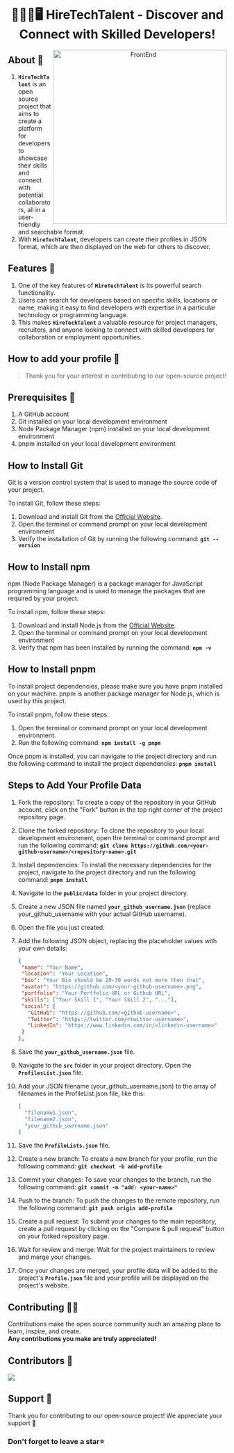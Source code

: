 <div align="center">
<h1>👨🏻‍💻🖥️ HireTechTalent - Discover and Connect with Skilled Developers!</h1>
<img align="right" alt="FrontEnd" width="400" src="https://globaleducation.s3.ap-south-1.amazonaws.com/globaledu/gif/front-end-development.gif">
</div>

## About 🚀

1. **`HireTechTalent`** is an open source project that aims to create a platform for developers to showcase their skills and connect with potential collaborators, all in a user-friendly and searchable format.
2. With **`HireTechTalent`**, developers can create their profiles in JSON format, which are then displayed on the web for others to discover.

## Features 💪

1. One of the key features of **`HireTechTalent`** is its powerful search functionality.
2. Users can search for developers based on specific skills, locations or name, making it easy to find developers with expertise in a particular technology or programming language.
3. This makes **`HireTechTalent`** a valuable resource for project managers, recruiters, and anyone looking to connect with skilled developers for collaboration or employment opportunities.

## How to add your profile 🤔

> Thank you for your interest in contributing to our open-source project! <br>

## Prerequisites 📝

1. A GitHub account
2. Git installed on your local development environment
3. Node Package Manager (npm) installed on your local development environment
4. pnpm installed on your local development environment

## How to Install Git

Git is a version control system that is used to manage the source code of your project.

To install Git, follow these steps:
1. Download and install Git from the [Official Website](https://git-scm.com/downloads).
2. Open the terminal or command prompt on your local development environment
3. Verify the installation of Git by running the following command: 
**`git --version`**

## How to Install npm

npm (Node Package Manager) is a package manager for JavaScript programming language and is used to manage the packages that are required by your project. 

To install npm, follow these steps:
1. Download and install Node.js from the [Official Website](https://nodejs.org/en/download/).
2. Open the terminal or command prompt on your local development environment
3. Verify that npm has been installed by running the command: **`npm -v`**

## How to Install pnpm

To install project dependencies, please make sure you have pnpm installed on your machine. pnpm is another package manager for Node.js, which is used by this project.

To install pnpm, follow these steps:

1. Open the terminal or command prompt on your local development environment.
2. Run the following command: **`npm install -g pnpm`**

Once pnpm is installed, you can navigate to the project directory and run the following command to install the project dependencies: **`pnpm install`**

## Steps to Add Your Profile Data

1. Fork the repository: To create a copy of the repository in your GitHub account, click on the "Fork" button in the top right corner of the project repository page.
2. Clone the forked repository: To clone the repository to your local development environment, open the terminal or command prompt and run the following command: 
**`git clone https://github.com/<your-github-username>/<repository-name>.git`**

3. Install dependencies: To install the necessary dependencies for the project, navigate to the project directory and run the following command:
**`pnpm install`**
4. Navigate to the **`public/data`** folder in your project directory.
5. Create a new JSON file named **`your_github_username.json`** (replace your_github_username with your actual GitHub username).
6. Open the file you just created.
7. Add the following JSON object, replacing the placeholder values with your own details:

    ```json
   {
     "name": "Your Name",
     "location": "Your Location",
     "bio": "Your Bio should be 20-30 words not more then that",
     "avatar": "https://github.com/<your-github-username>.png",
     "portfolio": "Your Portfolio URL or Github URL",
     "skills": ["Your Skill 1", "Your Skill 2", "..."],
     "social": {
       "GitHub": "https://github.com/<github-username>",
       "Twitter": "https://twitter.com/<twitter-username>",
       "LinkedIn": "https://www.linkedin.com/in/<linkedin-username>"
     }
   },
   ```
8. Save the **`your_github_username.json`** file.
9. Navigate to the **`src`** folder in your project directory. Open the **`ProfilesList.json`** file.
10. Add your JSON filename (your_github_username.json) to the array of filenames in the ProfileList.json file, like this:
    ```json
    [
      "filename1.json",
      "filename2.json",
      "your_github_username.json"
    ]

    ```
11. Save the **`ProfileLists.json`** file. 
12. Create a new branch: To create a new branch for your profile, run the following command:
**`git checkout -b add-profile`**
13. Commit your changes: To save your changes to the branch, run the following command: 
**`git commit -m "add: <your-name>"`**
14. Push to the branch: To push the changes to the remote repository, run the following command: 
**`git push origin add-profile`**
15. Create a pull request: To submit your changes to the main repository, create a pull request by clicking on the "Compare & pull request" button on your forked repository page.
16. Wait for review and merge: Wait for the project maintainers to review and merge your changes.
17. Once your changes are merged, your profile data will be added to the project's **`Profile.json`** file and your profile will be displayed on the project's website.

## Contributing 👨‍💻

Contributions make the open source community such an amazing place to learn, inspire, and create. <br>
**Any contributions you make are truly appreciated!**

## Contributors 🤝

<a href="https://github.com/aftab515/Hiretechtalent/graphs/contributors">
  <img src="https://contrib.rocks/image?repo=aftab515/HireTechtalent" />
</a>

## Support 🙏

Thank you for contributing to our open-source project! We appreciate your support 🚀 <br>

### Don't forget to leave a star⭐
